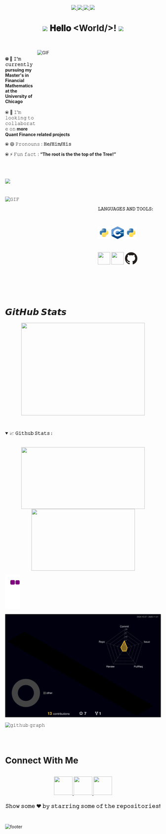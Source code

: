 
<p align="middle">
  <a href="#⦿-🌱-𝙸’𝚖-𝚌𝚞𝚛𝚛𝚎𝚗𝚝𝚕𝚢-pursuing-**MS in Financial Mathematics at the University of Chicago**">
  <img src="PNG/About.png" width="100" />
  </a>
  <a href="#𝙂𝙞𝙩𝙃𝙪𝙗-𝙎𝙩𝙖𝙩𝙨">
  <img src="PNG/Stats.png" width="100" /> 
  </a>
  <a href="#">
  <img src="PNG/projects.png" width="100" />
  </a>
  <a href="#Connect-With-Me">
  <img src="PNG/social.png" width="100" />
  </a>
</p>

<h1 align="center">
  <img src="GIF/Earth.gif" width="24">
  𝐇𝐞𝐥𝐥𝐨 &lt;World/&gt;!
  <img src="GIF/Hi.gif" width="40" />
</h1>

<br/>
<br/>

<img align="right" height="250" width="400" alt="GIF" src="https://raw.githubusercontent.com/Mrinank-Bhowmick/Mrinank-Bhowmick/master/GIF/Untitled%20design.gif">


#### ⦿ 🌱 𝙸’𝚖 𝚌𝚞𝚛𝚛𝚎𝚗𝚝𝚕𝚢 pursuing my Master's in Financial Mathematics at the University of Chicago

⦿ 👯 𝙸’𝚖 𝚕𝚘𝚘𝚔𝚒𝚗𝚐 𝚝𝚘 𝚌𝚘𝚕𝚕𝚊𝚋𝚘𝚛𝚊𝚝𝚎 𝚘𝚗 **more Quant Finance related projects**

⦿ 😄 𝙿𝚛𝚘𝚗𝚘𝚞𝚗𝚜 : **𝙷𝚎/𝙷𝚒𝚖/𝙷𝚒𝚜**

⦿ ⚡ 𝙵𝚞𝚗 𝚏𝚊𝚌𝚝 : **“The root is the the top of the Tree!”**

<br/>
<br/>

<img src="https://i.postimg.cc/NFcy3t7v/ligne-gif-discord-line.gif)](https://postimg.cc/tZBC6LMB" width="1000" height="5" />

<br/>

<img src="https://github-profile-trophy.vercel.app/?username=alanwake47&theme=onedark&row=1&column=7)](https://github.com/alanwake47/github-profile-trophy)" class="center">

#

<a target="_blank"><img align="left" height="300" width="300" alt="𝙶𝙸𝙵" src="https://github.com/MrinankBhowmick/MrinankBhowmick/blob/master/GIF/github.gif"></a>
<br/>

**𝙻𝙰𝙽𝙶𝚄𝙰𝙶𝙴𝚂 𝙰𝙽𝙳 𝚃𝙾𝙾𝙻𝚂:**  
<br/>
<br/>

<code><img height="40" width="40" src="https://raw.githubusercontent.com/github/explore/80688e429a7d4ef2fca1e82350fe8e3517d3494d/topics/python/python.png"></code>
<code><img height="40" width="40" src="https://github.com/alanwake47/alanwake47/blob/bd263a0859de14bae94deee9c2ea38c0abc10dae/PNG/cplusplus.png"></code>
<code><img height="40" width="40" src="https://raw.githubusercontent.com/github/explore/80688e429a7d4ef2fca1e82350fe8e3517d3494d/topics/python/python.png"></code>

# 

<code><img height="40" width="40" src="https://pngimg.com/uploads/mysql/mysql_PNG23.png"></code>
<code><img height="40" width="40" src="https://commons.wikimedia.org/wiki/File:Matlab_Logo.png"></code>
<code><img height="40" width="40" src="https://raw.githubusercontent.com/github/explore/80688e429a7d4ef2fca1e82350fe8e3517d3494d/topics/github-api/github-api.png"></code>

<img src="https://i.postimg.cc/NFcy3t7v/ligne-gif-discord-line.gif)](https://postimg.cc/tZBC6LMB" width="1000" height="5" />

<br>

# 𝙂𝙞𝙩𝙃𝙪𝙗 𝙎𝙩𝙖𝙩𝙨

<p align="center">
  <a>
    <img align="center" height="300" width="400" src="https://github-readme-streak-stats.herokuapp.com/?user=alanwake47&theme=dark&hide_border=true"/>
  </a>
</p>


<br/>

<img src="https://i.postimg.cc/NFcy3t7v/ligne-gif-discord-line.gif)](https://postimg.cc/tZBC6LMB" width="1000" height="5" />

<details open="">
<summary>
  <g-emoji class="g-emoji" alias="chart_with_upwards_trend" fallback-src="https://github.githubassets.com/images/icons/emoji/unicode/1f4c8.png">📈</g-emoji>
  <strong>𝙶𝚒𝚝𝚑𝚞𝚋 𝚂𝚝𝚊𝚝𝚜 : </strong>
</summary>
<br>

<p align="center">
  <a href="https://github.com/alanwake47">
    <img align="center" height="200" width="400" src="https://github-readme-stats.vercel.app/api?username=alanwake47&show_icons=true&hide_border=true&title_color=94b4a4&amp&icon_color=FFFFFF&amp&text_color=FFFFFF&amp&bg_color=000000&count_private=true&include_all_commits=true"/>
  </a>
  <a href="https://github.com/alanwake47">
    <img align="center" height="200" width="335" src="https://github-readme-stats.vercel.app/api/top-langs/?username=alanwake47&text_color=FFFFFF&bg_color=000000&title_color=94b4a4&langs_count=15&layout=compact&hide_border=true" />
  </a>
</p>
</details>


![snake gif](https://github.com/Mrinank-Bhowmick/Mrinank-Bhowmick/blob/output/github-contribution-grid-snake.gif)

![](./profile-3d-contrib/profile-night-rainbow.svg)

![𝚐𝚒𝚝𝚑𝚞𝚋 𝚐𝚛𝚊𝚙𝚑](https://activity-graph.herokuapp.com/graph?username=alanwake47&theme=react-dark&hide_border=true&area=true)

<br>
<br>

<!--## Follow me on GitHub to display your profile 

![Metrics](https://metrics.lecoq.io/Mrinank-Bhowmick?template=classic&base.header=0&base.activity=0&base.community=0&base.repositories=0&base.metadata=0&people=1&people.limit=100&people.size=100&people.types=followers&people.identicons=false&people.shuffle=false&config.timezone=Asia%2FCalcutta)
-->
# Connect With Me

<p align="center">
  <br>
  </a>
  <a href="https://www.instagram.com/amankrishna4/" target="_blank">
    <code><img height="60" width="60" src="https://www.freepnglogos.com/uploads/instagram-logo-png-transparent-background-hd-3.png"/></code>
  </a>
  <a href="https://twitter.com/amankrishna4" target="_blank">
    <code><img height="60" width="60" src="https://www.freepnglogos.com/uploads/twitter-logo-png/twitter-logo-vector-png-clipart-1.png"/></code>    
  </a>
  <a href="https://discord.com/channels/@alanwake#2793" target="_blank">
   <code><img height='60' width='60' src="https://cdn.pixabay.com/photo/2021/03/02/12/02/logo-6062232_960_720.png"/></code>
  </a> 
</p>



<div align="center">

### 𝚂𝚑𝚘𝚠 𝚜𝚘𝚖𝚎 ❤️ 𝚋𝚢 𝚜𝚝𝚊𝚛𝚛𝚒𝚗𝚐 𝚜𝚘𝚖𝚎 𝚘𝚏 𝚝𝚑𝚎 𝚛𝚎𝚙𝚘𝚜𝚒𝚝𝚘𝚛𝚒𝚎𝚜!

</div>

<img src="https://i.postimg.cc/NFcy3t7v/ligne-gif-discord-line.gif)](https://postimg.cc/tZBC6LMB" width="1000" height="5" />

![footer](https://github.com/Mrinank-Bhowmick/Mrinank-Bhowmick/blob/master/PNG/footer.png)
